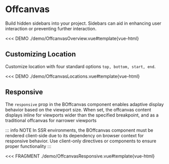# Offcanvas

<PageHeader>

Build hidden sidebars into your project. Sidebars can aid in enhancing user interaction or preventing further interaction.

</PageHeader>

<<< DEMO ./demo/OffcanvasOverview.vue#template{vue-html}

## Customizing Location

Customize location with four standard options `top, bottom, start, end`.

<<< DEMO ./demo/OffcanvasLocations.vue#template{vue-html}

## Responsive

The `responsive` prop in the BOffcanvas component enables adaptive display behavior based on the viewport size. When set, the offcanvas content displays inline for viewports wider than the specified breakpoint, and as a traditional offcanvas for narrower viewports

::: info NOTE
In SSR environments, the BOffcanvas component must be rendered client-side due to its dependency on browser context for responsive behavior. Use client-only directives or components to ensure proper functionality
:::

<<< FRAGMENT ./demo/OffcanvasResponsive.vue#template{vue-html}

<ComponentReference :data="data" />

<script setup lang="ts">
import {data} from '../../data/components/offcanvas.data'
import ComponentReference from '../../components/ComponentReference.vue'
import HighlightCard from '../../components/HighlightCard.vue'
import {BCard, BCardBody, BOffcanvas, BButton} from 'bootstrap-vue-next'
import {ref, computed} from 'vue'
import NoteAlert from '../../components/NoteAlert.vue'

const show = ref(false)
const show2 = ref(false)
const placement = ref('start')

const click = () => {
  show.value = !show.value
}

const clickTwo = (place ="start") => {
  console.log('c')
  placement.value = place
  show2.value = !show2.value
}
</script>
